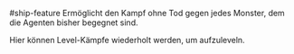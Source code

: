 #ship-feature 
Ermöglicht den Kampf ohne Tod gegen jedes Monster, dem die Agenten bisher begegnet sind.

Hier können Level-Kämpfe wiederholt werden, um aufzuleveln.